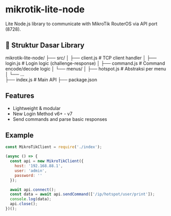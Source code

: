 # mikrotik-lite-node

Lite Node.js library to communicate with MikroTik RouterOS via API port (8728).

## 🧱 Struktur Dasar Library
mikrotik-lite-node/
├── src/
│   ├── client.js         # TCP client handler
│   ├── login.js          # Login logic (challenge-response)
│   ├── command.js        # Command encode/decode logic
│   └── menus/
│       ├── hotspot.js    # Abstraksi per menu
│       └── ...           
├── index.js              # Main API
├── package.json

## Features
- Lightweight & modular
- New Login Method v6+ - v7
- Send commands and parse basic responses

## Example
```js
const MikroTikClient = require('./index');

(async () => {
  const api = new MikroTikClient({
    host: '192.168.88.1',
    user: 'admin',
    password: ''
  });

  await api.connect();
  const data = await api.sendCommand(['/ip/hotspot/user/print']);
  console.log(data);
  api.close();
})();
```
